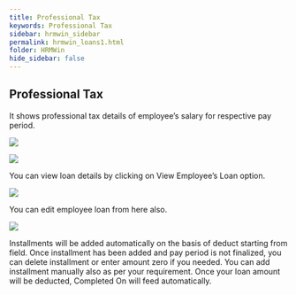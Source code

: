 ```yaml
---
title: Professional Tax
keywords: Professional Tax
sidebar: hrmwin_sidebar
permalink: hrmwin_loans1.html
folder: HRMWin   
hide_sidebar: false
---
```


## Professional Tax

It shows professional tax details of employee’s salary for respective pay period.

![](http://docs.risersoft.com/hrmnirvana/ImagesExt/image8_96.png)

![](http://docs.risersoft.com/hrmnirvana/ImagesExt/image8_97.jpg)

You can view loan details by clicking on View Employee’s Loan option.

![](http://docs.risersoft.com/hrmnirvana/ImagesExt/image8_98.jpg)

You can edit employee loan from here also.

![](http://docs.risersoft.com/hrmnirvana/ImagesExt/image8_99.jpg)

Installments will be added automatically on the basis of deduct starting from field.
Once installment has been added and pay period is not finalized, you can delete installment or enter amount zero if you needed.
You can add installment manually also as per your requirement.
Once your loan amount will be deducted, Completed On will feed automatically.
